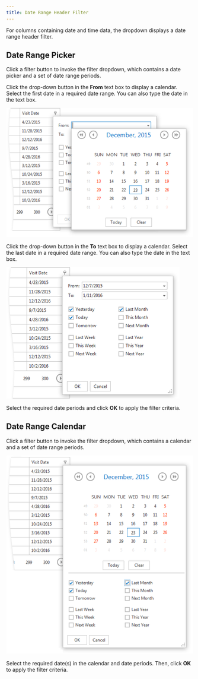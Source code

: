 ```yaml
---
title: Date Range Header Filter
---
```

For columns containing date and time data, the dropdown displays a date range header filter.

## Date Range Picker
Click a filter button to invoke the filter dropdown, which contains a date picker and a set of date range periods.

Click the drop-down button in the **From** text box to display a calendar. Select the first date in a required date range. You can also type the date in the text box.

![Grid_DateRangePicker1](../../../images/Img11358.png)

Click the drop-down button in the **To** text box to display a calendar. Select the last date in a required date range. You can also type the date in the text box.

![Grid_DateRangePicker2](../../../images/Img11360.png)

Select the required date periods and click **OK** to apply the filter criteria.

## Date Range Calendar
Click a filter button to invoke the filter dropdown, which contains a calendar and a set of date range periods.

![Grid_DateRangeCalendar](../../../images/Img11356.png)

Select the required date(s) in the calendar and date periods. Then, click **OK** to apply the filter criteria.